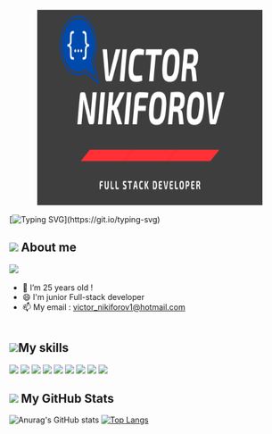 

<p align="center">
<img href="https://pratikkale.biz" src="logo.png" height="350" width="80%">

[![Typing SVG](https://readme-typing-svg.herokuapp.com?lines=Welcome+to+my+github+page+!)](https://git.io/typing-svg)
</p>

<h2><img src="https://media.giphy.com/media/oF5oUYTOhvFnO/giphy.gif" height="60">  About me</h2>
<p>
  <a href="https://www.linkedin.com/in/victor-nikiforov/" target="_blank"> <img height="28" src = "https://img.shields.io/badge/-LinkedIn-0e76a8?style=for-the-badge&logo=Linkedin&logoColor=white"></a>

- 🌱 I’m 25 years old !
- 😄 I'm junior Full-stack developer
- 📫 My email : victor_nikiforov1@hotmail.com
<br></br>

<h2><img src="https://media.giphy.com/media/VdoIFLsMIlwzfKD520/giphy.gif" height="20">My skills</h2>                                                                                                                       

<p>
<img src="https://img.shields.io/badge/-HTML5-E34F26?style=flat-square&logo=html5&logoColor=white" height="25"> 
<img src="https://img.shields.io/badge/-CSS3-1572B6?style=flat-square&logo=css3" height="25"> 
<img src="https://img.shields.io/badge/-Javascript-ff9a00?style=flat-square&logo=javascript" height="25"> 
<img src="https://img.shields.io/badge/-Typescript-white?style=flat-square&logo=typescript" height="25"> 
<img src="https://img.shields.io/badge/-React-blue?style=flat-square&logo=react" height="25"> 
<img src="https://img.shields.io/badge/-Angular-E34F26?style=flat-square&logo=angular&logoColor=white" height="25"> 
<img src="https://img.shields.io/badge/-NodeJS-47A248?style=flat-square&logo=node.js&logoColor=white" height="25"> 
<img src="https://img.shields.io/badge/-MongoDB-47A248?style=flat-square&logo=mongodb&logoColor=white" height="25"> 
<img src="https://img.shields.io/badge/-MySQL-blue?style=flat-square&logo=mysql&logoColor=white" height="25"> 

<h2><img src="https://media.giphy.com/media/cj87CxfRtrUifF3Ryk/giphy.gif" height="25"> My GitHub Stats</h2>

![Anurag's GitHub stats](https://github-readme-stats.vercel.app/api?username=victor-nikiforov-web&show_icons=true&theme=solarized-dark)
[
![Top Langs](https://github-readme-stats.vercel.app/api/top-langs/?username=victor-nikiforov-web&layout=compact)](https://github.com/anuraghazra/github-readme-stats)
